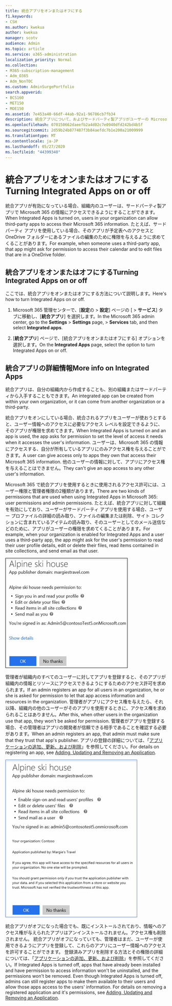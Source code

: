 ```yaml
---
title: 統合アプリをオンまたはオフにする
f1.keywords:
- CSH
ms.author: kwekua
author: kwekua
manager: scotv
audience: Admin
ms.topic: article
ms.service: o365-administration
localization_priority: Normal
ms.collection:
- M365-subscription-management
- Adm_O365
- Adm_NonTOC
ms.custom: AdminSurgePortfolio
search.appverid:
- BCS160
- MET150
- MOE150
ms.assetid: 7e453a40-66df-44ab-92a1-96786cb7fb34
description: 統合アプリについて、およびサードパーティ製アプリがユーザーの Microsoft 365 情報にアクセスできるようにする方法について説明します。
ms.openlocfilehash: 070150662daeefb2a4d02c7e0940dfd242bd4b5f
ms.sourcegitcommit: 2d59b24b877487f3b84aefdc7b1e200a21009999
ms.translationtype: MT
ms.contentlocale: ja-JP
ms.lasthandoff: 05/27/2020
ms.locfileid: "44399340"
---
```

# <a name="turning-integrated-apps-on-or-off"></a><span data-ttu-id="6998c-103">統合アプリをオンまたはオフにする</span><span class="sxs-lookup"><span data-stu-id="6998c-103">Turning Integrated Apps on or off</span></span>

<span data-ttu-id="6998c-104">統合アプリが有効になっている場合、組織内のユーザーは、サードパーティ製アプリで Microsoft 365 の情報にアクセスできるようにすることができます。</span><span class="sxs-lookup"><span data-stu-id="6998c-104">When Integrated Apps is turned on, users in your organization can allow third-party apps to access their Microsoft 365 information.</span></span> <span data-ttu-id="6998c-105">たとえば、サードパーティ アプリを使用している場合、そのアプリが予定表へのアクセスと OneDrive フォルダーにあるファイルの編集のために権限を与えるように求めてくることがあります。</span><span class="sxs-lookup"><span data-stu-id="6998c-105">For example, when someone uses a third-party app, that app might ask for permission to access their calendar and to edit files that are in a OneDrive folder.</span></span>

## <a name="turning-integrated-apps-on-or-off"></a><span data-ttu-id="6998c-106">統合アプリをオンまたはオフにする</span><span class="sxs-lookup"><span data-stu-id="6998c-106">Turning Integrated Apps on or off</span></span>
<span data-ttu-id="6998c-107"><a name="__toc379982114"> </a></span><span class="sxs-lookup"><span data-stu-id="6998c-107"><a name="__toc379982114"> </a></span></span>

<span data-ttu-id="6998c-108">ここでは、統合アプリをオンまたはオフにする方法について説明します。</span><span class="sxs-lookup"><span data-stu-id="6998c-108">Here's how to turn Integrated Apps on or off.</span></span>

1. <span data-ttu-id="6998c-109">Microsoft 365 管理センターで、[**設定**の \> **設定**] ページの [ \> **サービス**] タブに移動し、[**統合アプリ**] を選択します。</span><span class="sxs-lookup"><span data-stu-id="6998c-109">In the Microsoft 365 admin center, go to the **Settings** \> **Settings** page, \> **Services** tab, and then select **Integrated apps**.</span></span>

2. <span data-ttu-id="6998c-110">[**統合アプリ**] ページで、[統合アプリをオンまたはオフにする] オプションを選択します。</span><span class="sxs-lookup"><span data-stu-id="6998c-110">On the **Integrated Apps** page, select the option to turn Integrated Apps on or off.</span></span>

## <a name="more-info-on-integrated-apps"></a><span data-ttu-id="6998c-111">統合アプリの詳細情報</span><span class="sxs-lookup"><span data-stu-id="6998c-111">More info on Integrated Apps</span></span>
<span data-ttu-id="6998c-112"><a name="__toc379982114"> </a></span><span class="sxs-lookup"><span data-stu-id="6998c-112"><a name="__toc379982114"> </a></span></span>

<span data-ttu-id="6998c-113">統合アプリは、自分の組織内から作成することも、別の組織またはサードパーティから入手することもできます。</span><span class="sxs-lookup"><span data-stu-id="6998c-113">An integrated app can be created from within your own organization, or it can come from another organization or a third-party.</span></span>

<span data-ttu-id="6998c-114">統合アプリをオンにしている場合、統合されるアプリをユーザーが使おうとすると、ユーザー情報へのアクセスに必要なアクセス レベルを設定できるように、そのアプリが権限を求めてきます。</span><span class="sxs-lookup"><span data-stu-id="6998c-114">When Integrated Apps is turned on and an app is used, the app asks for permission to set the level of access it needs when it accesses the user's information.</span></span> <span data-ttu-id="6998c-115">ユーザーは、Microsoft 365 の情報にアクセスする、自分が所有しているアプリにのみアクセス権を与えることができます。</span><span class="sxs-lookup"><span data-stu-id="6998c-115">A user can give access only to apps they own that access their Microsoft 365 information.</span></span> <span data-ttu-id="6998c-116">他のユーザーの情報に対して、アプリにアクセス権を与えることはできません。</span><span class="sxs-lookup"><span data-stu-id="6998c-116">They can't give an app access to any other user's information.</span></span>

<span data-ttu-id="6998c-117">Microsoft 365 で統合アプリを使用するときに使用されるアクセス許可には、ユーザー権限と管理者権限の2種類があります。</span><span class="sxs-lookup"><span data-stu-id="6998c-117">There are two kinds of permissions that are used when using Integrated Apps in Microsoft 365: user permissions and admin permissions.</span></span> <span data-ttu-id="6998c-118">たとえば、統合アプリに対して組織を有効にしており、ユーザーがサードパーティ アプリを使用する場合、ユーザー プロファイルの詳細の読み取り、ファイルの編集または削除、サイト コレクションに含まれているアイテムの読み取り、そのユーザーとしてのメール送信などのために、アプリがユーザーの権限を求めてくることがあります。</span><span class="sxs-lookup"><span data-stu-id="6998c-118">For example, when your organization is enabled for Integrated Apps and a user uses a third-party app, the app might ask for the user's permission to read their user profile details, edit or delete their files, read items contained in site collections, and send email as that user.</span></span>

![統合アプリのユーザーの権限](../../media/bb9a6cf8-da39-4ac0-9e40-cde03a81c121.gif)

<span data-ttu-id="6998c-120">管理者が組織内のすべてのユーザーに対してアプリを登録すると、そのアプリが組織内の情報とリソースにアクセスできるようにするためのアクセス許可を求められます。</span><span class="sxs-lookup"><span data-stu-id="6998c-120">If an admin registers an app for all users in an organization, he or she is asked for permission to let that app access information and resources in the organization.</span></span> <span data-ttu-id="6998c-121">管理者がアプリにアクセス権を与えたら、それ以降、組織内の他のユーザーがそのアプリを使用するときに、アクセス権を求められることはありません。</span><span class="sxs-lookup"><span data-stu-id="6998c-121">After this, when other users in the organization use that app, they won't be asked for permission.</span></span> <span data-ttu-id="6998c-122">管理者がアプリを登録する場合、その管理者はアプリの開発者が信頼できる相手であることを確認する必要があります。</span><span class="sxs-lookup"><span data-stu-id="6998c-122">When an admin registers an app, that admin must make sure that they trust that app's publisher.</span></span> <span data-ttu-id="6998c-123">アプリの登録の詳細については、「[アプリケーションの追加、更新、および削除](https://go.microsoft.com/fwlink/p/?LinkID=518600)」を参照してください。</span><span class="sxs-lookup"><span data-stu-id="6998c-123">For details on registering an app, see [Adding, Updating and Removing an Application](https://go.microsoft.com/fwlink/p/?LinkID=518600).</span></span>

![統合アプリの管理者権限](../../media/e24aa504-bf10-446c-a9d5-45a6f2655187.gif)

<span data-ttu-id="6998c-p105">統合アプリがオフになった場合でも、既にインストールされており、情報へのアクセス権が与えられたアプリはアンインストールされません。アクセス権も削除されません。 統合アプリがオフになっていても、管理者はまだ、ユーザーが使用できるようにアプリを登録して、これらのアプリにユーザー情報へのアクセスを許可することができます。 登録済みアプリを削除する方法とその権限の詳細については、「[アプリケーションの追加、更新、および削除](https://go.microsoft.com/fwlink/?LinkID=518600&amp;clcid=0x409)」を参照してください。</span><span class="sxs-lookup"><span data-stu-id="6998c-p105">If Integrated Apps is turned off, apps that have already been installed and have permission to access information won't be uninstalled, and the permissions won't be removed. Even though Integrated Apps is turned off, admins can still register apps to make them available to their users and allow those apps access to the users' information. For details on removing a registered application and it's permissions, see [Adding, Updating and Removing an Application](https://go.microsoft.com/fwlink/?LinkID=518600&amp;clcid=0x409).</span></span>


